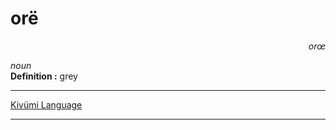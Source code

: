 
# orë

<div align="right"><i>orœ</i></div>

*noun*  
**Definition :** grey  

---

[Kivümi Language](../README.md)

---
